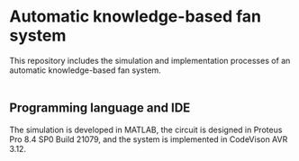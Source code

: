 # Automatic knowledge-based fan system
This repository includes the simulation and implementation processes of an automatic knowledge-based fan system.
<br/>
<br/>
## Programming language and IDE
The simulation is developed in MATLAB, the circuit is designed in Proteus Pro 8.4 SP0 Build 21079, and the system is implemented in CodeVison AVR 3.12.
